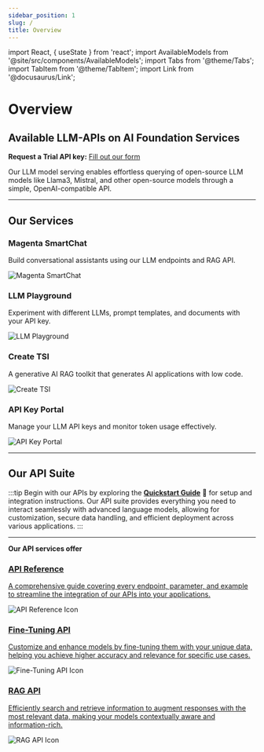 ```yaml
---
sidebar_position: 1
slug: /
title: Overview
---
```


import React, { useState } from 'react';
import AvailableModels from '@site/src/components/AvailableModels';
import Tabs from '@theme/Tabs';
import TabItem from '@theme/TabItem';
import Link from '@docusaurus/Link';

# Overview

## Available LLM-APIs on AI Foundation Services

**Request a Trial API key:** [Fill out our form](https://docs.google.com/forms/d/e/1FAIpQLSdBDhCijYUIUeyJVTLzCy0rm55XgD2nG5supwtGRHXVfaX-fw/viewform)

Our LLM model serving enables effortless querying of open-source LLM models like Llama3, Mistral, and other open-source models through a simple, OpenAI-compatible API.

<AvailableModels />

---

## Our Services

<div style={{ display: 'flex', flexWrap: 'wrap', gap: '16px' }}>

  <div style={{ flex: '1 1 45%', position: 'relative', borderRadius: '8px', padding: '16px', backgroundColor: '#E6EAF0', color: '#333', textAlign: 'center', height: '200px', overflow: 'hidden' }}>
    <Link to="./introduction#magenta-smartchat" style={{ textDecoration: 'none', color: 'inherit', position: 'relative', zIndex: 1 }}>
      <h3>Magenta SmartChat</h3>
      <p>Build conversational assistants using our LLM endpoints and RAG API.</p>
    </Link>
    <img src="/img/smart-chat.png" alt="Magenta SmartChat" style={{ position: 'absolute', bottom: '10px', right: '10px', width: '120px', height: '120px', objectFit: 'cover', opacity: '0.3', transform: 'scale(1.2)', zIndex: 0 }} />
  </div>

  <div style={{ flex: '1 1 45%', position: 'relative', borderRadius: '8px', padding: '16px', backgroundColor: '#D8E2F1', color: '#333', textAlign: 'center', height: '200px', overflow: 'hidden' }}>
    <Link to="./introduction#llm-playground" style={{ textDecoration: 'none', color: 'inherit', position: 'relative', zIndex: 1 }}>
      <h3>LLM Playground</h3>
      <p>Experiment with different LLMs, prompt templates, and documents with your API key.</p>
    </Link>
    <img src="/img/playground.png" alt="LLM Playground" style={{ position: 'absolute', bottom: '10px', right: '10px', width: '120px', height: '120px', objectFit: 'cover', opacity: '0.3', transform: 'scale(1.2)', zIndex: 0 }} />
  </div>

  <div style={{ flex: '1 1 45%', position: 'relative', borderRadius: '8px', padding: '16px', backgroundColor: '#EFE7DD', color: '#333', textAlign: 'center', height: '200px', overflow: 'hidden' }}>
    <Link to="./introduction#create-tsi" style={{ textDecoration: 'none', color: 'inherit', position: 'relative', zIndex: 1 }}>
      <h3>Create TSI</h3>
      <p>A generative AI RAG toolkit that generates AI applications with low code.</p>
    </Link>
    <img src="/img/create-tsi.png" alt="Create TSI" style={{ position: 'absolute', bottom: '10px', right: '10px', width: '120px', height: '120px', objectFit: 'cover', opacity: '0.3', transform: 'scale(1.2)', zIndex: 0 }} />
  </div>

  <div style={{ flex: '1 1 45%', position: 'relative', borderRadius: '8px', padding: '16px', backgroundColor: '#F9E0DD', color: '#333', textAlign: 'center', height: '200px', overflow: 'hidden' }}>
    <Link to="./introduction#api-key-portal" style={{ textDecoration: 'none', color: 'inherit', position: 'relative', zIndex: 1 }}>
      <h3>API Key Portal</h3>
      <p>Manage your LLM API keys and monitor token usage effectively.</p>
    </Link>
    <img src="/img/api-portal.png" alt="API Key Portal" style={{ position: 'absolute', bottom: '10px', right: '10px', width: '120px', height: '120px', objectFit: 'cover', opacity: '0.3', transform: 'scale(1.2)', zIndex: 0 }} />
  </div>

</div>

---

## Our API Suite
:::tip
Begin with our APIs by exploring the [**Quickstart Guide**](./03_Quickstart.md) 🚀 for setup and integration instructions.
Our API suite provides everything you need to interact seamlessly with advanced language models, allowing for customization, secure data handling, and efficient deployment across various applications.
::: 

---

**Our API services offer** 

<Tabs>
  <TabItem label="API Reference" value="api-reference">
    <div style={{ display: 'flex', justifyContent: 'center', gap: '16px', maxWidth: '600px', margin: '0 auto' }}>
      <div style={{ flex: '1 1 45%', position: 'relative', borderRadius: '8px', padding: '16px', backgroundColor: '#faf8eb', color: '#333', textAlign: 'center', height: '200px', overflow: 'hidden' }}>
        <a href="/Model Serving/openai" style={{ textDecoration: 'none', color: 'inherit', position: 'relative', zIndex: 1 }}>
          <h3>API Reference</h3>
          <p>A comprehensive guide covering every endpoint, parameter, and example to streamline the integration of our APIs into your applications.</p>
        </a>
        <img src="/img/api.png" alt="API Reference Icon" style={{ position: 'absolute', bottom: '10px', right: '10px', width: '160px', height: '100px', objectFit: 'cover', opacity: '0.2', transform: 'scale(1.2)', zIndex: 0 }} />
      </div>
    </div>
  </TabItem>

  <TabItem label="Fine-Tuning API" value="fine-tune">
    <div style={{ display: 'flex', justifyContent: 'center', gap: '16px', maxWidth: '600px', margin: '0 auto' }}>
      <div style={{ flex: '1 1 45%', position: 'relative', borderRadius: '8px', padding: '16px', backgroundColor: '#D8E2F1', color: '#333', textAlign: 'center', height: '200px', overflow: 'hidden' }}>
        <a href="/Model Serving/finetune" style={{ textDecoration: 'none', color: 'inherit', position: 'relative', zIndex: 1 }}>
          <h3>Fine-Tuning API</h3>
          <p>Customize and enhance models by fine-tuning them with your unique data, helping you achieve higher accuracy and relevance for specific use cases.</p>
        </a>
        <img src="/img/artificial-intelligence-deep-learning-22108.png" alt="Fine-Tuning API Icon" style={{ position: 'absolute', bottom: '10px', right: '10px', width: '120px', height: '120px', objectFit: 'cover', opacity: '0.2', transform: 'scale(1.2)', zIndex: 0 }} />
      </div>
    </div>
  </TabItem>

  <TabItem label="RAG API" value="rag">
    <div style={{ display: 'flex', justifyContent: 'center', gap: '16px', maxWidth: '600px', margin: '0 auto' }}>
      <div style={{ flex: '1 1 45%', position: 'relative', borderRadius: '8px', padding: '16px', backgroundColor: '#EFE7DD', color: '#333', textAlign: 'center', height: '200px', overflow: 'hidden' }}>
        <a href="/RAG%20API%20Reference" style={{ textDecoration: 'none', color: 'inherit', position: 'relative', zIndex: 1 }}>
          <h3>RAG API</h3>
          <p>Efficiently search and retrieve information to augment responses with the most relevant data, making your models contextually aware and information-rich.</p>
        </a>
        <img src="/img/RAG_image.png" alt="RAG API Icon" style={{ position: 'absolute', bottom: '10px', right: '10px', width: '120px', height: '120px', objectFit: 'cover', opacity: '0.2', transform: 'scale(1.2)', zIndex: 0 }} />
      </div>
    </div>
  </TabItem>
</Tabs>
